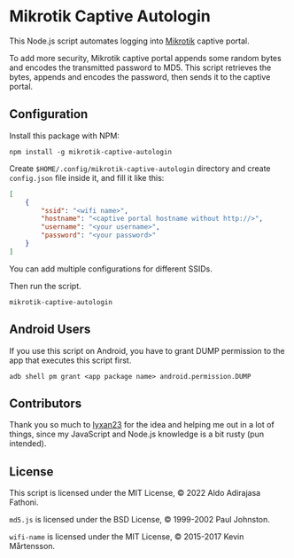 # Mikrotik Captive Autologin

This Node.js script automates logging into [Mikrotik](https://mikrotik.com) captive portal.

To add more security, Mikrotik captive portal appends some random bytes and encodes the transmitted password to MD5.
This script retrieves the bytes, appends and encodes the password, then sends it to the captive portal.

## Configuration

Install this package with NPM:

    npm install -g mikrotik-captive-autologin

Create `$HOME/.config/mikrotik-captive-autologin` directory and create `config.json` file inside it,
and fill it like this:

```json
[
    {
        "ssid": "<wifi name>",
        "hostname": "<captive portal hostname without http://>",
        "username": "<your username>",
        "password": "<your password>"
    }
]
```

You can add multiple configurations for different SSIDs.

Then run the script.

    mikrotik-captive-autologin

## Android Users

If you use this script on Android, you have to grant DUMP permission to the app that executes this script first.

    adb shell pm grant <app package name> android.permission.DUMP

## Contributors

Thank you so much to [Iyxan23](https://github.com/Iyxan23) for the idea and helping me out in a lot of things,
since my JavaScript and Node.js knowledge is a bit rusty (pun intended).

## License

This script is licensed under the MIT License, © 2022 Aldo Adirajasa Fathoni.

`md5.js` is licensed under the BSD License, © 1999-2002 Paul Johnston.

`wifi-name` is licensed under the MIT License, © 2015-2017 Kevin Mårtensson.